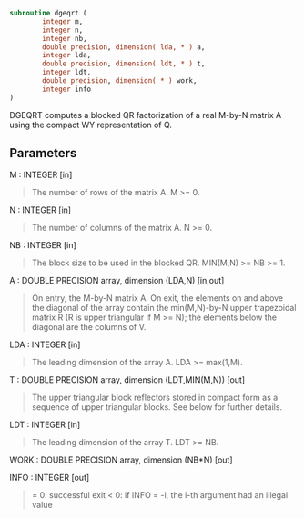 ```fortran
subroutine dgeqrt (
        integer m,
        integer n,
        integer nb,
        double precision, dimension( lda, * ) a,
        integer lda,
        double precision, dimension( ldt, * ) t,
        integer ldt,
        double precision, dimension( * ) work,
        integer info
)
```

DGEQRT computes a blocked QR factorization of a real M-by-N matrix A
using the compact WY representation of Q.

## Parameters
M : INTEGER [in]
> The number of rows of the matrix A.  M >= 0.

N : INTEGER [in]
> The number of columns of the matrix A.  N >= 0.

NB : INTEGER [in]
> The block size to be used in the blocked QR.  MIN(M,N) >= NB >= 1.

A : DOUBLE PRECISION array, dimension (LDA,N) [in,out]
> On entry, the M-by-N matrix A.
> On exit, the elements on and above the diagonal of the array
> contain the min(M,N)-by-N upper trapezoidal matrix R (R is
> upper triangular if M >= N); the elements below the diagonal
> are the columns of V.

LDA : INTEGER [in]
> The leading dimension of the array A.  LDA >= max(1,M).

T : DOUBLE PRECISION array, dimension (LDT,MIN(M,N)) [out]
> The upper triangular block reflectors stored in compact form
> as a sequence of upper triangular blocks.  See below
> for further details.

LDT : INTEGER [in]
> The leading dimension of the array T.  LDT >= NB.

WORK : DOUBLE PRECISION array, dimension (NB\*N) [out]

INFO : INTEGER [out]
> = 0:  successful exit
> < 0:  if INFO = -i, the i-th argument had an illegal value
